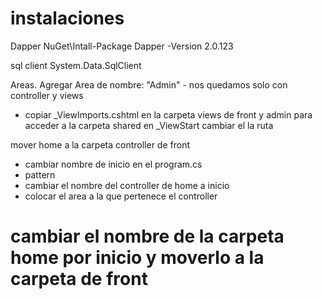 # instalaciones
Dapper
NuGet\Intall-Package Dapper -Version 2.0.123

sql client 
System.Data.SqlClient

Areas.
Agregar Area de nombre: "Admin"
	- nos quedamos solo con controller y views

- copiar _ViewImports.cshtml en la carpeta views de front y admin para acceder a la carpeta shared
en	 _ViewStart cambiar el la ruta

mover home a la carpeta controller de front
- cambiar nombre de inicio en el program.cs
- pattern
- cambiar el nombre del controller de home a inicio
- colocar el area a la que pertenece el controller
# cambiar el nombre de la carpeta home por inicio y moverlo a la carpeta de front
